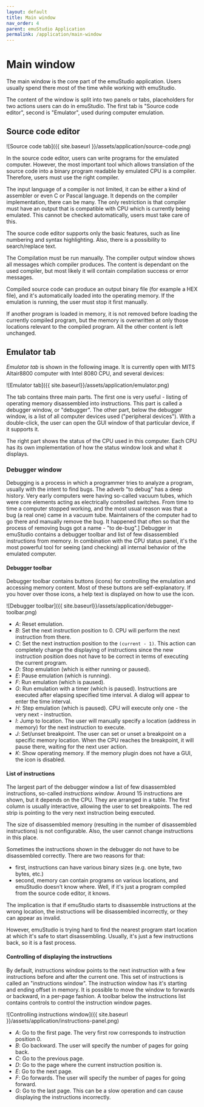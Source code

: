 ```yaml
---
layout: default
title: Main window
nav_order: 4
parent: emuStudio Application
permalink: /application/main-window
---
```


# Main window

The main window is the core part of the emuStudio application. Users usually spend there most of the time while working with emuStudio.

The content of the window is split into two panels or tabs, placeholders for two actions users can do in emuStudio. The first tab is "Source code editor", second is "Emulator", used during computer
emulation.

## Source code editor

![Source code tab]({{ site.baseurl }}/assets/application/source-code.png)

In the source code editor, users can write programs for the emulated computer. However, the most important tool which
allows translation of the source code into a binary program readable by emulated CPU is a compiler. Therefore, users must use the right compiler.

The input language of a compiler is not limited, it can be either a kind of assembler or even C or Pascal language. It depends on the compiler implementation, there can be many. The only restriction
is that compiler must have an output that is compatible with CPU which is currently being emulated. This cannot be checked automatically, users must take care of this.

The source code editor supports only the basic features, such as line numbering and syntax highlighting. Also, there is a
possibility to search/replace text.

The Compilation must be run manually. The compiler output window shows all messages which compiler produces. The content is dependant on the used compiler, but most likely it will contain compilation success or
error messages.

Compiled source code can produce an output binary file (for example a HEX file), and it's automatically loaded into the operating memory. If the emulation is
running, the user must stop it first manually.

If another program is loaded in memory, it is not removed before loading the currently compiled program, but the memory is overwritten at only those locations relevant to the compiled program. All the other
content is left unchanged.

## Emulator tab

*Emulator tab* is shown in the following image. It is currently open with MITS Altair8800 computer with Intel 8080 CPU, and several devices:

![Emulator tab]({{ site.baseurl}}/assets/application/emulator.png)

The tab contains three main parts. The first one is very useful - listing of operating memory disassembled into instructions.
This part is called a debugger window, or "debugger". The other part, below the debugger window, is a list of all computer
devices used ("peripheral devices"). With a double-click, the user can open the GUI window of that particular device, if it supports it.

The right part shows the status of the CPU used in this computer. Each CPU has its own implementation of how the status window look and what it displays.

### Debugger window

Debugging is a process in which a programmer tries to analyze a program, usually with the intent to find bugs. The adverb "to debug" has a deep history.
Very early computers were having so-called vacuum tubes, which were core elements acting as electrically controlled switches.
From time to time a computer stopped working, and the most usual reason was that a bug (a real one) came in a vacuum tube.
Maintainers of the computer had to go there and manually remove the bug. It happened that often so that the process of removing bugs got a name - "to de-bug".] Debugger in emuStudio contains
a debugger toolbar and list of few disassembled instructions from memory. In combination with the CPU status panel, it's the most powerful tool for seeing (and checking) all internal behavior of the emulated computer.

#### Debugger toolbar

Debugger toolbar contains buttons (icons) for controlling the emulation and accessing memory content. Most of these buttons are self-explanatory.
If you hover over those icons, a help text is displayed on how to use the icon.

![Debugger toolbar]({{ site.baseurl}}/assets/application/debugger-toolbar.png)

- *A*: Reset emulation.
- *B*: Set the next instruction position to 0. CPU will perform the next instruction from there.
- *C*: Set the next instruction position to the `(current - 1)`. This action can completely change the displaying of
  instructions since the new instruction position does not have to be correct in terms of executing the current program.
- *D*: Stop emulation (which is either running or paused).
- *E*: Pause emulation (which is running).
- *F*: Run emulation (which is paused).
- *G*: Run emulation with a timer (which is paused). Instructions are executed after elapsing specified time interval. A dialog will appear to enter the time interval.
- *H*: Step emulation (which is paused). CPU will execute only one - the very next - instruction.
- *I*: Jump to location. The user will manually specify a location (address in memory) for the next instruction to execute.
- *J*: Set/unset breakpoint. The user can set or unset a breakpoint on a specific memory location. When the CPU reaches
  the breakpoint, it will pause there, waiting for the next user action.
- *K*: Show operating memory. If the memory plugin does not have a GUI, the icon is disabled.

#### List of instructions

The largest part of the debugger window a list of few disassembled instructions, so-called *instructions window*. Around
15 instructions are shown, but it depends on the CPU. They are arranged in a table. The first column is usually interactive, allowing the user to set breakpoints. The red strip is pointing to the very next instruction being executed.

The size of disassembled memory (resulting in the number of disassembled instructions) is not configurable. Also, the user cannot change instructions in this place.

Sometimes the instructions shown in the debugger do not have to be disassembled correctly. There are two reasons for that:

- first, instructions can have various binary sizes (e.g. one byte, two bytes, etc.)
- second, memory can contain programs on various locations, and emuStudio doesn't know where. Well, if it's just a program compiled from the source code editor, it knows.

The implication is that if emuStudio starts to disassemble instructions at the wrong location, the instructions will be disassembled incorrectly, or they can appear as invalid.

However, emuStudio is trying hard to find the nearest program start location at which it's safe to start disassembling. Usually, it's just a few instructions back, so it is a fast process.

#### Controlling of displaying the instructions

By default, instructions window points to the next instruction with a few instructions before and after the current
one. This set of instructions is called an "instructions window". The instruction window has it's starting and ending
offset in memory. It is possible to move the window to forwards or backward, in a per-page fashion. A toolbar below
the instructions list contains controls to control the instruction window pages.
   
![Controlling instructions window]({{ site.baseurl }}/assets/application/instructions-panel.png)

- *A*: Go to the first page. The very first row corresponds to instruction position 0.
- *B*: Go backward. The user will specify the number of pages for going back.
- *C*: Go to the previous page.
- *D*: Go to the page where the current instruction position is.
- *E*: Go to the next page.
- *F*: Go forwards. The user will specify the number of pages for going forward.
- *G*: Go to the last page. This can be a slow operation and can cause displaying the instructions incorrectly.
